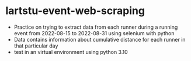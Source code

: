 # lartstu-event-web-scraping
- Practice on trying to extract data from each runner during a running event from 2022-08-15 to 2022-08-31 using
selenium with python
- Data contains information about cumulative distance for each runner in that particular day
- test in an virtual environment using python 3.10
